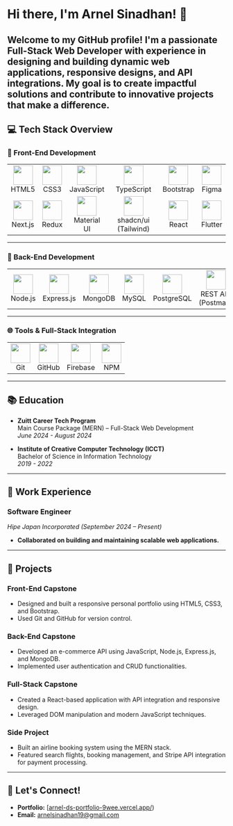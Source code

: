 # Hi there, I'm Arnel Sinadhan! 👋

Welcome to my GitHub profile! I'm a passionate **Full-Stack Web Developer** with experience in designing and building dynamic web applications, responsive designs, and API integrations. My goal is to create impactful solutions and contribute to innovative projects that make a difference.
---
## 💻 Tech Stack Overview

### 🔧 Front-End Development

<table>
  <tr>
    <td align="center"><img src="https://skillicons.dev/icons?i=html" width="45"/><br>HTML5</td>
    <td align="center"><img src="https://skillicons.dev/icons?i=css" width="45"/><br>CSS3</td>
    <td align="center"><img src="https://skillicons.dev/icons?i=js" width="45"/><br>JavaScript</td>
    <td align="center"><img src="https://skillicons.dev/icons?i=ts" width="45"/><br>TypeScript</td>
    <td align="center"><img src="https://skillicons.dev/icons?i=bootstrap" width="45"/><br>Bootstrap</td>
    <td align="center"><img src="https://skillicons.dev/icons?i=figma" width="45"/><br>Figma</td>
  </tr>
  <tr>
    <td align="center"><img src="https://skillicons.dev/icons?i=nextjs" width="45"/><br>Next.js</td>
    <td align="center"><img src="https://skillicons.dev/icons?i=redux" width="45"/><br>Redux</td>
    <td align="center"><img src="https://skillicons.dev/icons?i=mui" width="45"/><br>Material UI</td>
    <td align="center"><img src="https://skillicons.dev/icons?i=tailwind" width="45"/><br>shadcn/ui (Tailwind)</td>
    <td align="center"><img src="https://skillicons.dev/icons?i=react" width="45"/><br>React</td>
    <td align="center"><img src="https://skillicons.dev/icons?i=flutter" width="45"/><br>Flutter</td>
  </tr>
</table>

---

### 🔌 Back-End Development

<table>
  <tr>
    <td align="center"><img src="https://skillicons.dev/icons?i=nodejs" width="45"/><br>Node.js</td>
    <td align="center"><img src="https://skillicons.dev/icons?i=express" width="45"/><br>Express.js</td>
    <td align="center"><img src="https://skillicons.dev/icons?i=mongodb" width="45"/><br>MongoDB</td>
    <td align="center"><img src="https://skillicons.dev/icons?i=mysql" width="45"/><br>MySQL</td>
    <td align="center"><img src="https://skillicons.dev/icons?i=postgres" width="45"/><br>PostgreSQL</td>
    <td align="center"><img src="https://skillicons.dev/icons?i=postman" width="45"/><br>REST API (Postman)</td>
  </tr>
</table>

---

### 🌐 Tools & Full-Stack Integration

<table>
  <tr>
    <td align="center"><img src="https://skillicons.dev/icons?i=git" width="45"/><br>Git</td>
    <td align="center"><img src="https://skillicons.dev/icons?i=github" width="45"/><br>GitHub</td>
    <td align="center"><img src="https://skillicons.dev/icons?i=firebase" width="45"/><br>Firebase</td>
    <td align="center"><img src="https://skillicons.dev/icons?i=npm" width="45"/><br>NPM</td>
  </tr>
</table>

---

## 📚 Education

- **Zuitt Career Tech Program**  
  Main Course Package (MERN) – Full-Stack Web Development  
  *June 2024 - August 2024*

- **Institute of Creative Computer Technology (ICCT)**  
  Bachelor of Science in Information Technology  
  *2019 - 2022*

---

## 💼 Work Experience

### **Software Engineer**  
*Hipe Japan Incorporated (September 2024 – Present)*  
- **Collaborated on building and maintaining scalable web applications.**
  
---

## 🚀 Projects

### **Front-End Capstone**
- Designed and built a responsive personal portfolio using HTML5, CSS3, and Bootstrap.
- Used Git and GitHub for version control.

### **Back-End Capstone**
- Developed an e-commerce API using JavaScript, Node.js, Express.js, and MongoDB.
- Implemented user authentication and CRUD functionalities.

### **Full-Stack Capstone**
- Created a React-based application with API integration and responsive design.
- Leveraged DOM manipulation and modern JavaScript techniques.

### **Side Project**
- Built an airline booking system using the MERN stack.
- Featured search flights, booking management, and Stripe API integration for payment processing.

---

## 🌟 Let's Connect!
- **Portfolio:** [[arnel-ds-portfolio-9wee.vercel.app/](https://arnel-ds-portfolio-9wee.vercel.app/))  
- **Email:** arnelsinadhan19@gmail.com  
